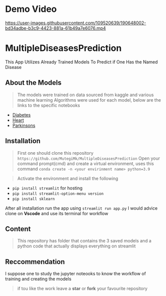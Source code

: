# Demo Video



https://user-images.githubusercontent.com/109520639/190648002-bd34adbe-b3c9-4423-881a-61b49a7e6076.mp4


# MultipleDiseasesPrediction
This App Utilizes Already Trained Models To Predict if One Has the Named Disease
## About the Models
> The models were trained on data sourced from kaggle and various machine learning Algorithms were used for each model, below are the links to the specific notebooks
* [Diabetes](https://github.com/MutegiMk/Data-analyst-science-portifolio/blob/main/Diabetes%20prediction.ipynb)
* [Heart](https://github.com/MutegiMk/Data-analyst-science-portifolio/blob/main/Heart_Disease_Detection.ipynb)
* [Parkinsons](https://github.com/MutegiMk/Data-analyst-science-portifolio/blob/main/Parkinson's_Disease_Detection.ipynb)

## Installation
> First one should clone this repository `https://github.com/MutegiMk/MultipleDiseasesPrediction`
> Open your command prompt(cmd) and create a virtual environment, uses this command `conda create -n <your envirinment name> python=3.9`

> Activate the environment and install the following
* `pip install streamlit` for hosting
* `pip install streamlit-option-menu version`
* `pip install sklearn`

After all installation run the app using `streamlit run app.py`
I would advice clone on **Vscode** and use its terminal for workflow

## Content
>This repository has folder that contains the 3 saved models and a python code that actually displays everything on streamlit

## Reccommendation
I suppose one to study the jupyter noteooks to know the workflow of training and creating the models 

> if tou like the work leave a **star** or **fork** your favourite repository
